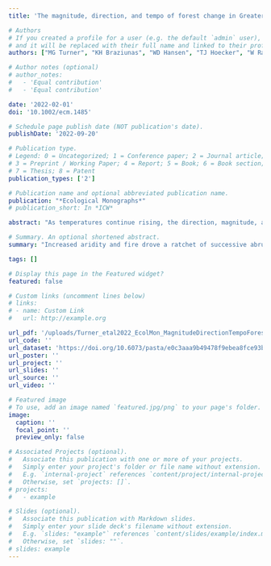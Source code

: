 ```yaml
---
title: 'The magnitude, direction, and tempo of forest change in Greater Yellowstone in a warmer world with more fire'

# Authors
# If you created a profile for a user (e.g. the default `admin` user), write the username (folder name) here
# and it will be replaced with their full name and linked to their profile.
authors: ["MG Turner", "KH Braziunas", "WD Hansen", "TJ Hoecker", "W Rammer", "Z Ratajczak", "AL Westerling", "R Seidl"]

# Author notes (optional)
# author_notes:
#   - 'Equal contribution'
#   - 'Equal contribution'

date: '2022-02-01'
doi: '10.1002/ecm.1485'

# Schedule page publish date (NOT publication's date).
publishDate: '2022-09-20'

# Publication type.
# Legend: 0 = Uncategorized; 1 = Conference paper; 2 = Journal article;
# 3 = Preprint / Working Paper; 4 = Report; 5 = Book; 6 = Book section;
# 7 = Thesis; 8 = Patent
publication_types: ['2']

# Publication name and optional abbreviated publication name.
publication: "*Ecological Monographs*"
# publication_short: In *ICW*

abstract: "As temperatures continue rising, the direction, magnitude, and tempo of change in disturbance-prone forests remain unresolved. Even forests long resilient to stand-replacing fire face uncertain futures, and efforts to project changes in forest structure and composition are sorely needed to anticipate future forest trajectories. We simulated fire (incorporating fuels feedbacks) and forest dynamics on five landscapes spanning the Greater Yellowstone Ecosystem (GYE) to ask the following questions: (1) How and where are forest landscapes likely to change with 21st-century warming and fire activity? (2) Are future forest changes gradual or abrupt, and do forest attributes change synchronously or sequentially? (3) Can forest declines be averted by mid-21st-century stabilization of atmospheric greenhouse gas (GHG) concentrations? We used the spatially explicit individual-based forest model iLand to track multiple attributes (forest extent, stand age, tree density, basal area, aboveground carbon stocks, dominant forest types, species occupancy) through 2100 for six climate scenarios. Hot-dry climate scenarios led to more fire, but stand-replacing fire peaked in mid-century and then declined even as annual area burned continued to rise. Where forest cover persisted, previously dense forests were converted to sparse young woodlands. Increased aridity and fire drove a ratchet of successive abrupt declines (i.e., multiple annual landscape-level changes ≥20%) in tree density, basal area, and extent of older (>150 yr) forests, whereas declines in carbon stocks and mean stand age were always gradual. Forest changes were asynchronous across landscapes, but declines in stand structure always preceded reductions in forest extent and carbon stocks. Forest decline was most likely in less topographically complex landscapes dominated by fire-sensitive tree species (*Picea engelmannii*, *Abies lasiocarpa*, *Pinus contorta* var. *latifolia*) and where fire resisters (*Pseudotsuga menziesii* var. *glauca*) were not already prevalent. If current GHG emissions continue unabated (RCP 8.5) and aridity increases, a suite of forest changes would transform the GYE, with cascading effects on biodiversity and myriad ecosystem services. However, stabilizing GHG concentrations by mid-century (RCP 4.5) would slow the ratchet, moderating fire activity and dampening the magnitude and rate of forest change. Monitoring changes in forest structure may serve as an operational early warning indicator of impending forest decline."

# Summary. An optional shortened abstract.
summary: "Increased aridity and fire drove a ratchet of successive abrupt declines (i.e., multiple annual landscape-level changes ≥20%) in tree density, basal area, and extent of older (>150 yr) forests, whereas declines in carbon stocks and mean stand age were always gradual. Forest decline was most likely in less topographically complex landscapes dominated by fire-sensitive tree species."

tags: []

# Display this page in the Featured widget?
featured: false

# Custom links (uncomment lines below)
# links:
# - name: Custom Link
#   url: http://example.org

url_pdf: '/uploads/Turner_etal2022_EcolMon_MagnitudeDirectionTempoForestChange.pdf'
url_code: ''
url_dataset: 'https://doi.org/10.6073/pasta/e0c3aaa9b49478f9ebea8fce93b14fe7'
url_poster: ''
url_project: ''
url_slides: ''
url_source: ''
url_video: ''

# Featured image
# To use, add an image named `featured.jpg/png` to your page's folder.
image:
  caption: ''
  focal_point: ''
  preview_only: false

# Associated Projects (optional).
#   Associate this publication with one or more of your projects.
#   Simply enter your project's folder or file name without extension.
#   E.g. `internal-project` references `content/project/internal-project/index.md`.
#   Otherwise, set `projects: []`.
# projects:
#   - example

# Slides (optional).
#   Associate this publication with Markdown slides.
#   Simply enter your slide deck's filename without extension.
#   E.g. `slides: "example"` references `content/slides/example/index.md`.
#   Otherwise, set `slides: ""`.
# slides: example
---
```


